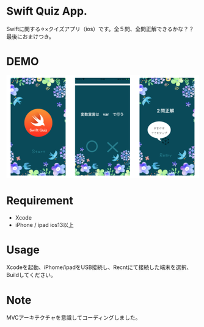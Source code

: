 # Swift Quiz App.

Swiftに関する⚪︎×クイズアプリ（ios）です。全５問、全問正解できるかな？？
最後におまけつき。

# DEMO
![image](https://github.com/aya-no/Swift_quiz/blob/main/demoimg.PNG)


# Requirement

* Xcode
* iPhone / ipad ios13以上

# Usage

Xcodeを起動、iPhome/ipadをUSB接続し、Recntにて接続した端末を選択、Buildしてください。

# Note

MVCアーキテクチャを意識してコーディングしました。


